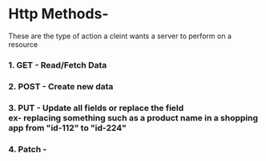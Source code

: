 # Http Methods-

These are the type of action a cleint wants a server to perform on a resource

### 1. GET - Read/Fetch Data <br> 
### 2. POST - Create new data <br>
### 3. PUT - Update all fields or replace the field <br> ex- replacing something such as a product name in a shopping app from "id-112" to "id-224"
### 4. Patch - 

